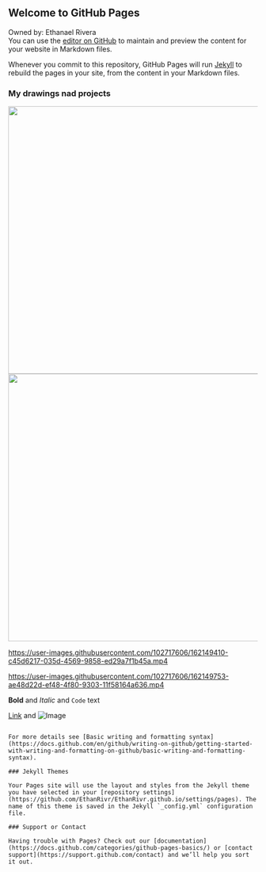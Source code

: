 ## Welcome to GitHub Pages
Owned by: Ethanael Rivera  
You can use the [editor on GitHub](https://github.com/EthanRivr/EthanRivr.github.io/edit/main/README.md) to maintain and preview the content for your website in Markdown files.

Whenever you commit to this repository, GitHub Pages will run [Jekyll](https://jekyllrb.com/) to rebuild the pages in your site, from the content in your Markdown files.



### My drawings nad projects





<img src="https://user-images.githubusercontent.com/102717606/162145558-e541b468-c4ed-4960-ae90-93d5ba850b90.png" width="960" height="540">
<img src="https://user-images.githubusercontent.com/102717606/162150633-011d7c38-4232-4665-b715-eed1a34bb06b.png" width="960" height="540">


https://user-images.githubusercontent.com/102717606/162149410-c45d6217-035d-4569-9858-ed29a7f1b45a.mp4

https://user-images.githubusercontent.com/102717606/162149753-ae48d22d-ef48-4f80-9303-11f58164a636.mp4



**Bold** and _Italic_ and `Code` text

[Link](url) and ![Image](srs)
```

For more details see [Basic writing and formatting syntax](https://docs.github.com/en/github/writing-on-github/getting-started-with-writing-and-formatting-on-github/basic-writing-and-formatting-syntax).

### Jekyll Themes

Your Pages site will use the layout and styles from the Jekyll theme you have selected in your [repository settings](https://github.com/EthanRivr/EthanRivr.github.io/settings/pages). The name of this theme is saved in the Jekyll `_config.yml` configuration file.

### Support or Contact

Having trouble with Pages? Check out our [documentation](https://docs.github.com/categories/github-pages-basics/) or [contact support](https://support.github.com/contact) and we’ll help you sort it out.
